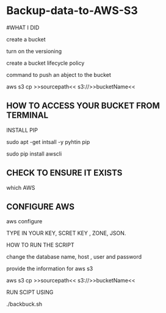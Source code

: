 # Backup-data-to-AWS-S3
#WHAT I DID 

  create a bucket 
 
 turn on the versioning 
 
 
  create a bucket lifecycle policy 

  command to push  an abject to the bucket 
  
  
  aws s3 cp >>sourcepath<< s3://>>bucketName<<

  
  
  HOW TO ACCESS YOUR BUCKET FROM TERMINAL
-


INSTALL PIP 
  
  
  sudo apt -get intsall -y pyhtin pip
  
  
  sudo pip install awscli
   
   
   CHECK TO ENSURE IT EXISTS
  - 
  
  
  which AWS
   
   
   CONFIGURE AWS
  -
  
  aws configure
   
   
   TYPE IN YOUR KEY, SCRET KEY , ZONE, JSON.
 
  HOW TO RUN THE SCRIPT 
   
   
  change  the  database name, host , user and password 
 
  
  
  provide the information for aws s3 
  
  
   aws s3 cp >>sourcepath<< s3://>>bucketName<<
 
   
   
   RUN SCIPT USING 
   
   
 
  ./backbuck.sh
 
 
